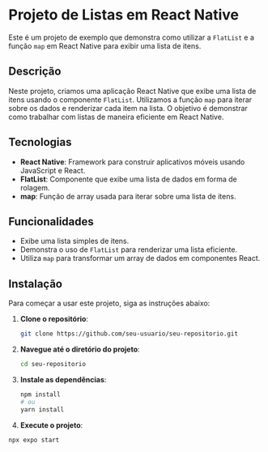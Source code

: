 # Projeto de Listas em React Native

Este é um projeto de exemplo que demonstra como utilizar a `FlatList` e a função `map` em React Native para exibir uma lista de itens.

## Descrição

Neste projeto, criamos uma aplicação React Native que exibe uma lista de itens usando o componente `FlatList`. Utilizamos a função `map` para iterar sobre os dados e renderizar cada item na lista. O objetivo é demonstrar como trabalhar com listas de maneira eficiente em React Native.

## Tecnologias

- **React Native**: Framework para construir aplicativos móveis usando JavaScript e React.
- **FlatList**: Componente que exibe uma lista de dados em forma de rolagem.
- **map**: Função de array usada para iterar sobre uma lista de itens.

## Funcionalidades

- Exibe uma lista simples de itens.
- Demonstra o uso de `FlatList` para renderizar uma lista eficiente.
- Utiliza `map` para transformar um array de dados em componentes React.

## Instalação

Para começar a usar este projeto, siga as instruções abaixo:

1. **Clone o repositório**:
   ```bash
   git clone https://github.com/seu-usuario/seu-repositorio.git

2. **Navegue até o diretório do projeto**:

   ```bash
   cd seu-repositorio

3. **Instale as dependências**:

     ```bash
     npm install
     # ou
     yarn install

4. **Execute o projeto**:

  ```bash
  npx expo start
